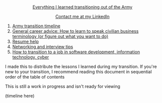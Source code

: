 [<p align='center'> Everything I learned transitioning out of the Army </p>](README.md)
[<p align='center'> Contact me at my LinkedIn </li>](https://www.linkedin.com/in/nebyou-abera/)

1. [Army transition timeline](transition_timeline.md)
2. [General career advice: How to learn to speak civilian business terminology (or figure out what you want to do)](general_career_advice.md)
3. [Resume help](general_career_advice.md)
4. [Networking and interview tips](networking.md)
6. [How to transition to a job in software development, information technology, cyber](cs_careers.md)

I made this to distribute the lessons I learned during my transition. If you're new to your transition, I recommend reading this document in sequential order of the table of contents

This is still a work in progress and isn't ready for viewing

(timeline here)
